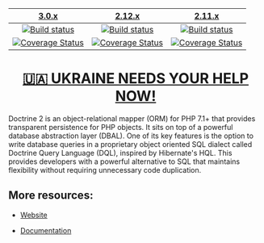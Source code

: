 | [3.0.x][3.0] | [2.12.x][2.12] | [2.11.x][2.11] |
|:----------------:|:----------------:|:----------:|
| [![Build status][3.0 image]][3.0] | [![Build status][2.12 image]][2.12] | [![Build status][2.11 image]][2.11] |
| [![Coverage Status][3.0 coverage image]][3.0 coverage]| [![Coverage Status][2.12 coverage image]][2.12 coverage] | [![Coverage Status][2.11 coverage image]][2.11 coverage]  |

[<h1 align="center">🇺🇦 UKRAINE NEEDS YOUR HELP NOW!</h1>](https://www.doctrine-project.org/stop-war.html)

Doctrine 2 is an object-relational mapper (ORM) for PHP 7.1+ that provides transparent persistence
for PHP objects. It sits on top of a powerful database abstraction layer (DBAL). One of its key features
is the option to write database queries in a proprietary object oriented SQL dialect called Doctrine Query Language (DQL),
inspired by Hibernate's HQL. This provides developers with a powerful alternative to SQL that maintains flexibility
without requiring unnecessary code duplication.


## More resources:

* [Website](http://www.doctrine-project.org)
* [Documentation](https://www.doctrine-project.org/projects/doctrine-orm/en/stable/index.html)


  [3.0 image]: https://github.com/doctrine/orm/actions/workflows/continuous-integration.yml/badge.svg?branch=3.0.x
  [3.0]: https://github.com/doctrine/orm/tree/3.0.x
  [3.0 coverage image]: https://codecov.io/gh/doctrine/orm/branch/3.0.x/graph/badge.svg
  [3.0 coverage]: https://codecov.io/gh/doctrine/orm/branch/3.0.x
  [2.12 image]: https://github.com/doctrine/orm/actions/workflows/continuous-integration.yml/badge.svg?branch=2.12.x
  [2.12]: https://github.com/doctrine/orm/tree/2.12.x
  [2.12 coverage image]: https://codecov.io/gh/doctrine/orm/branch/2.12.x/graph/badge.svg
  [2.12 coverage]: https://codecov.io/gh/doctrine/orm/branch/2.12.x
  [2.11 image]: https://github.com/doctrine/orm/actions/workflows/continuous-integration.yml/badge.svg?branch=2.11.x
  [2.11]: https://github.com/doctrine/orm/tree/2.11.x
  [2.11 coverage image]: https://codecov.io/gh/doctrine/orm/branch/2.11.x/graph/badge.svg
  [2.11 coverage]: https://codecov.io/gh/doctrine/orm/branch/2.11.x
